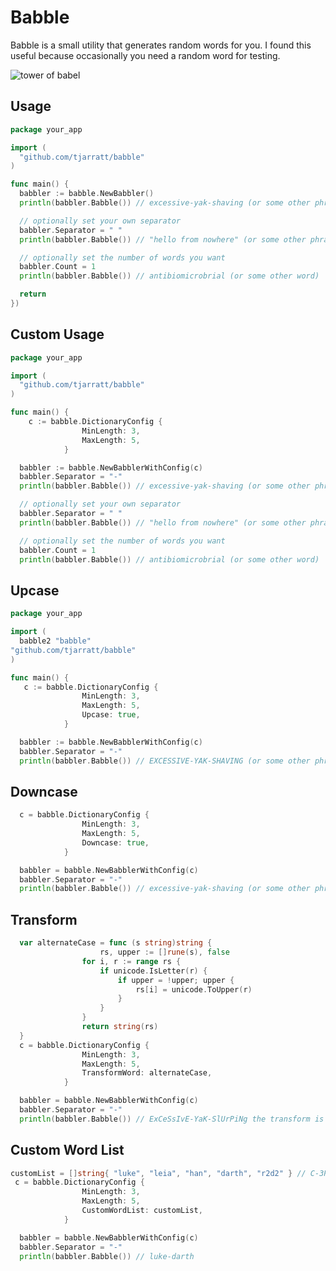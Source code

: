 Babble
=========

Babble is a small utility that generates random words for you. I found this useful because occasionally you need a random word for testing.

![tower of babel](http://image.shutterstock.com/display_pic_with_logo/518173/140700250/stock-photo-tower-of-babel-first-variant-raster-variant-140700250.jpg)

Usage
-----

```go
package your_app

import (
  "github.com/tjarratt/babble"
)

func main() {
  babbler := babble.NewBabbler()
  println(babbler.Babble()) // excessive-yak-shaving (or some other phrase)

  // optionally set your own separator
  babbler.Separator = " "
  println(babbler.Babble()) // "hello from nowhere" (or some other phrase)

  // optionally set the number of words you want
  babbler.Count = 1
  println(babbler.Babble()) // antibiomicrobrial (or some other word)

  return
})
```
Custom Usage
----
```go
package your_app

import (
  "github.com/tjarratt/babble"
)

func main() {
    c := babble.DictionaryConfig {
				MinLength: 3,
				MaxLength: 5,
			}

  babbler := babble.NewBabblerWithConfig(c)
  babbler.Separator = "-"
  println(babbler.Babble()) // excessive-yak-shaving (or some other phrase)

  // optionally set your own separator
  babbler.Separator = " "
  println(babbler.Babble()) // "hello from nowhere" (or some other phrase)

  // optionally set the number of words you want
  babbler.Count = 1
  println(babbler.Babble()) // antibiomicrobrial (or some other word)

```
Upcase
----
```go
package your_app

import (
  babble2 "babble"
"github.com/tjarratt/babble"
)

func main() {
   c := babble.DictionaryConfig {
				MinLength: 3,
				MaxLength: 5,
                Upcase: true,
			}

  babbler := babble.NewBabblerWithConfig(c)
  babbler.Separator = "-"
  println(babbler.Babble()) // EXCESSIVE-YAK-SHAVING (or some other phrase)
```
Downcase
----
```go
  c = babble.DictionaryConfig {
				MinLength: 3,
				MaxLength: 5,
                Downcase: true,
			}

  babbler = babble.NewBabblerWithConfig(c)
  babbler.Separator = "-"
  println(babbler.Babble()) // excessive-yak-shaving (or some other phrase)
```
Transform
----
```go
  var alternateCase = func (s string)string {
                    rs, upper := []rune(s), false
                for i, r := range rs {
                    if unicode.IsLetter(r) {
                        if upper = !upper; upper {
                            rs[i] = unicode.ToUpper(r)
                        }
                    }
                }
                return string(rs)
  }  
  c = babble.DictionaryConfig {
				MinLength: 3,
				MaxLength: 5,
                TransformWord: alternateCase,
			}

  babbler = babble.NewBabblerWithConfig(c)
  babbler.Separator = "-"
  println(babbler.Babble()) // ExCeSsIvE-YaK-SlUrPiNg the transform is applied to each word individually during load
```
Custom Word List
----
```go
customList = []string{ "luke", "leia", "han", "darth", "r2d2" } // C-3PO has been expressly excluded 
 c = babble.DictionaryConfig {
				MinLength: 3,
				MaxLength: 5,
				CustomWordList: customList,
			}

  babbler = babble.NewBabblerWithConfig(c)
  babbler.Separator = "-"
  println(babbler.Babble()) // luke-darth
```

